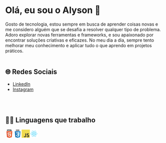 # Olá, eu sou o Alyson 👋
Gosto de tecnologia, estou sempre em busca de aprender coisas novas e me considero alguém que se desafia a resolver qualquer tipo de problema. Adoro explorar novas ferramentas e frameworks, e sou apaixonado por encontrar soluções criativas e eficazes. No meu dia a dia, sempre tento melhorar meu conhecimento e aplicar tudo o que aprendo em projetos práticos.
<br />
<br />

## 🌐 Redes Sociais

- [LinkedIn](https://www.linkedin.com/in/alyson-oz%C3%B3rio-b14b14324/)
- [Instagram](https://www.instagram.com/)

<br />
<br />



## 🧑‍💻 Linguagens que trabalho
<img align="left" alt="HTML5" width="26px" src="https://raw.githubusercontent.com/github/explore/80688e429a7d4ef2fca1e82350fe8e3517d3494d/topics/html/html.png" />
<img align="left" alt="CSS3" width="26px" src="https://raw.githubusercontent.com/github/explore/80688e429a7d4ef2fca1e82350fe8e3517d3494d/topics/css/css.png" />
<img align="left" alt="JavaScript" width="26px" src="https://raw.githubusercontent.com/github/explore/80688e429a7d4ef2fca1e82350fe8e3517d3494d/topics/javascript/javascript.png" />
<img align="left" alt="React" width="26px" src="https://raw.githubusercontent.com/github/explore/80688e429a7d4ef2fca1e82350fe8e3517d3494d/topics/react/react.png" />


